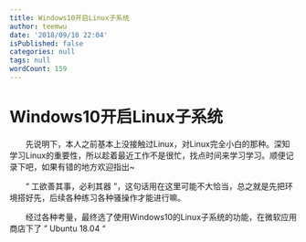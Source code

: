 ```yaml
---
title: Windows10开启Linux子系统
author: teemwu
date: '2018/09/10 22:04'
isPublished: false
categories: null
tags: null
wordCount: 159
---
```


# Windows10开启Linux子系统

　　先说明下，本人之前基本上没接触过Linux，对Linux完全小白的那种。深知学习Linux的重要性，所以趁着最近工作不是很忙，找点时间来学习学习。顺便记录下吧，如果有错的地方欢迎指出~

　　“ 工欲善其事，必利其器 ”，这句话用在这里可能不大恰当，总之就是先把环境搭好先，后续各种练习各种骚操作才能进行嘛。

　　经过各种考量，最终选了使用Windows10的Linux子系统的功能，在微软应用商店下了 ” Ubuntu 18.04 “
